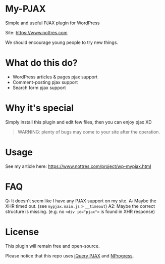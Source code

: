 # My-PJAX

Simple and useful PJAX plugin for WordPress

Site: https://www.nottres.com

We should encourage young people to try new things.

# What do this do?

- WordPress articles & pages pjax support
- Comment-posting pjax support
- Search form pjax support

# Why it's special

Simply install this plugin and edit few files, then you can enjoy pjax XD

>WARNING: plenty of bugs may come to your site after the operation.

# Usage

See my article here: https://www.nottres.com/project/wp-mypjax.html

# FAQ

Q: It doesn't seem like I have any PJAX support on my site.
A: Maybe the XHR timed out. (see `mypjax.main.js` > `__timeout`)
A2: Maybe the correct structure is missing. (e.g. no `<div id="pjax">` is found in XHR response)

# License

This plugin will remain free and open-source.

Please notice that this repo uses [jQuery PJAX](https://github.com/defunkt/jquery-pjax) and [NProgress](https://github.com/rstacruz/nprogress).
